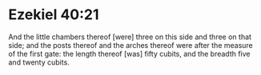 # Ezekiel 40:21

And the little chambers thereof [were] three on this side and three on that side; and the posts thereof and the arches thereof were after the measure of the first gate: the length thereof [was] fifty cubits, and the breadth five and twenty cubits.